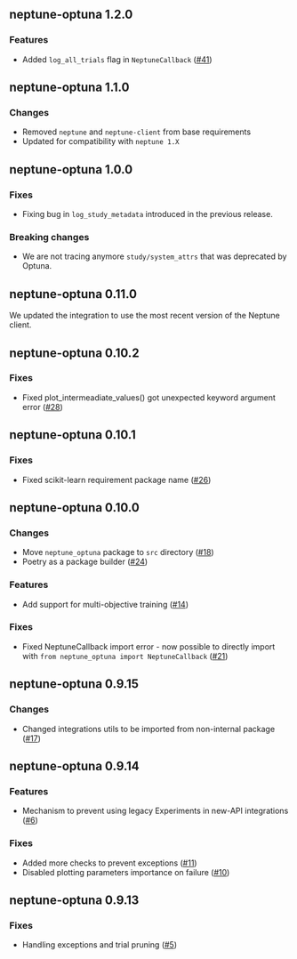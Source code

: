 ## neptune-optuna 1.2.0

### Features
- Added `log_all_trials` flag in `NeptuneCallback` ([#41](https://github.com/neptune-ai/neptune-optuna/pull/41))

## neptune-optuna 1.1.0

### Changes
- Removed `neptune` and `neptune-client` from base requirements
- Updated for compatibility with `neptune 1.X`

## neptune-optuna 1.0.0

### Fixes

- Fixing bug in `log_study_metadata` introduced in the previous release.

### Breaking changes

- We are not tracing anymore `study/system_attrs` that was deprecated by Optuna.

## neptune-optuna 0.11.0

We updated the integration to use the most recent version of the Neptune client.


## neptune-optuna 0.10.2

### Fixes
- Fixed plot_intermeadiate_values() got unexpected keyword argument error ([#28](https://github.com/neptune-ai/neptune-optuna/pull/28))

## neptune-optuna 0.10.1

### Fixes
- Fixed scikit-learn requirement package name ([#26](https://github.com/neptune-ai/neptune-optuna/pull/26))

## neptune-optuna 0.10.0

### Changes
- Move `neptune_optuna` package to `src` directory ([#18](https://github.com/neptune-ai/neptune-optuna/pull/18))
- Poetry as a package builder ([#24](https://github.com/neptune-ai/neptune-optuna/pull/24))

### Features
- Add support for multi-objective training ([#14](https://github.com/neptune-ai/neptune-optuna/pull/14))

### Fixes
- Fixed NeptuneCallback import error - now possible to directly import with `from neptune_optuna import NeptuneCallback` ([#21](https://github.com/neptune-ai/neptune-optuna/pull/21))

## neptune-optuna 0.9.15

### Changes
- Changed integrations utils to be imported from non-internal package ([#17](https://github.com/neptune-ai/neptune-optuna/pull/17))

## neptune-optuna 0.9.14

### Features

- Mechanism to prevent using legacy Experiments in new-API integrations ([#6](https://github.com/neptune-ai/neptune-optuna/pull/6))

### Fixes

- Added more checks to prevent exceptions ([#11](https://github.com/neptune-ai/neptune-optuna/pull/11))
- Disabled plotting parameters importance on failure ([#10](https://github.com/neptune-ai/neptune-optuna/pull/10))

## neptune-optuna 0.9.13

### Fixes

- Handling exceptions and trial pruning ([#5](https://github.com/neptune-ai/neptune-optuna/pull/5))
